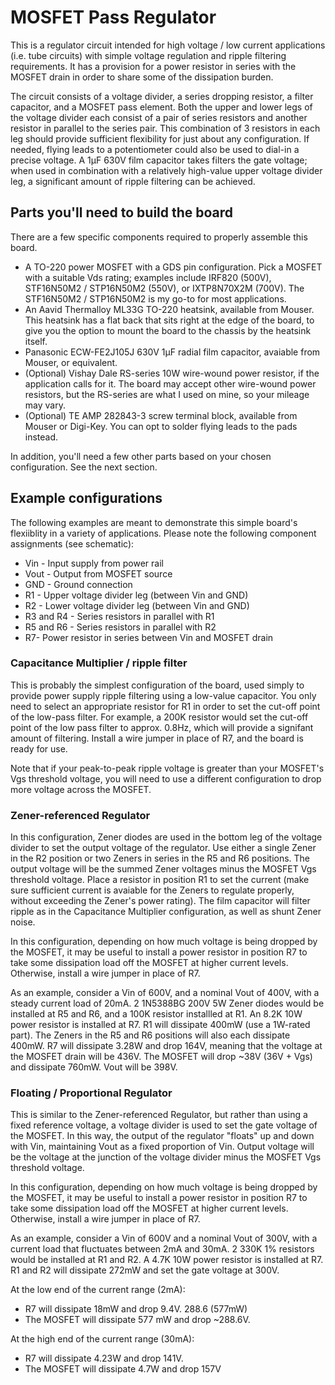 # MOSFET Pass Regulator

This is a regulator circuit intended for high voltage / low current applications (i.e. tube circuits)
with simple voltage regulation and ripple filtering requirements.  It has a provision for a power
resistor in series with the MOSFET drain in order to share some of the dissipation burden.

The circuit consists of a voltage divider, a series dropping resistor, a filter capacitor, and a
MOSFET pass element.  Both the upper and lower legs of the voltage divider each consist of
a pair of series resistors and another resistor in parallel to the series pair.  This combination of
3 resistors in each leg should provide sufficient flexibility for just about any configuration.  If
needed, flying leads to a potentiometer could also be used to dial-in a precise voltage.  A 1µF
630V film capacitor takes filters the gate voltage; when used in combination with a relatively
high-value upper voltage divider leg, a significant amount of ripple filtering can be achieved.

## Parts you'll need to build the board

There are a few specific components required to properly assemble this board.

* A TO-220 power MOSFET with a GDS pin configuration.  Pick a MOSFET with a suitable Vds rating; examples include IRF820 (500V), STF16N50M2 / STP16N50M2 (550V), or IXTP8N70X2M (700V).  The STF16N50M2 / STP16N50M2 is my go-to for most applications.
* An Aavid Thermalloy ML33G TO-220 heatsink, available from Mouser.  This heatsink has a flat back that sits right at the edge of the board, to give you the option to mount the board to the chassis by the heatsink itself.
* Panasonic ECW-FE2J105J 630V 1µF radial film capacitor, avaiable from Mouser, or equivalent.
* (Optional) Vishay Dale RS-series 10W wire-wound power resistor, if the application calls for it.  The board may accept other wire-wound power resistors, but the RS-series are what I used on mine, so your mileage may vary.
* (Optional) TE AMP 282843-3 screw terminal block, available from Mouser or Digi-Key.  You can opt to solder flying leads to the pads instead.

In addition, you'll need a few other parts based on your chosen configuration.  See the next
section.

## Example configurations

The following examples are meant to demonstrate this simple board's flexiiblity in a variety of
applications.  Please note the following component assignments (see schematic):

* Vin - Input supply from power rail
* Vout - Output from MOSFET source
* GND - Ground connection
* R1 - Upper voltage divider leg (between Vin and GND)
* R2 - Lower voltage divider leg (between Vin and GND)
* R3 and R4 - Series resistors in parallel with R1
* R5 and R6 - Series resistors in parallel with R2
* R7- Power resistor in series between Vin and MOSFET drain

### Capacitance Multiplier / ripple filter

This is probably the simplest configuration of the board, used simply to provide power supply
ripple filtering using a low-value capacitor.  You only need to select an appropriate resistor for
R1 in order to set the cut-off point of the low-pass filter.  For example, a 200K resistor would
set the cut-off point of the low pass filter to approx. 0.8Hz, which will provide a signifant amount
of filtering.  Install a wire jumper in place of R7, and the board is ready for use.

Note that if your peak-to-peak ripple voltage is greater than your MOSFET's
Vgs threshold voltage, you will need to use a different configuration to drop
more voltage across the MOSFET.

### Zener-referenced Regulator

In this configuration, Zener diodes are used in the bottom leg of the voltage divider to set the
output voltage of the regulator.  Use either a single Zener in the R2 position or two Zeners in
series in the R5 and R6 positions.  The output voltage will be the summed Zener voltages minus
the MOSFET Vgs threshold voltage.  Place a resistor in position R1 to set the current (make sure
sufficient current is avaiable for the Zeners to regulate properly, without exceeding the Zener's
power rating).  The film capacitor will filter ripple as in the Capacitance Multiplier configuration,
as well as shunt Zener noise.

In this configuration, depending on how much voltage is being dropped by the MOSFET, it may
be useful to install a power resistor in position R7 to take some dissipation load off the MOSFET
at higher current levels.  Otherwise, install a wire jumper in place of R7.

As an example, consider a Vin of 600V, and a nominal Vout of 400V, with a steady current load of 20mA.
2 1N5388BG 200V 5W Zener diodes would be installed at R5 and R6, and a 100K resistor installled
at R1.  An 8.2K 10W power resistor is installed at R7.  R1 will dissipate 400mW (use a 1W-rated
part).  The Zeners in the R5 and R6 positions will also each dissipate 400mW.    R7 will dissipate
3.28W and drop 164V, meaning that the voltage at the MOSFET drain will be 436V.  The MOSFET
will drop ~38V (36V + Vgs) and dissipate 760mW.  Vout will be 398V.

### Floating / Proportional Regulator

This is similar to the Zener-referenced Regulator, but rather than using a fixed reference voltage,
a voltage divider is used to set the gate voltage of the MOSFET.  In this way, the output of the
regulator "floats" up and down with Vin, maintaining Vout as a fixed proportion of Vin.  Output
voltage will be the voltage at the junction of the voltage divider minus the MOSFET Vgs threshold
voltage.

In this configuration, depending on how much voltage is being dropped by the MOSFET, it may
be useful to install a power resistor in position R7 to take some dissipation load off the MOSFET
at higher current levels.  Otherwise, install a wire jumper in place of R7.

As an example, consider a Vin of 600V and a nominal Vout of 300V, with a current load that fluctuates
between 2mA and 30mA.  2 330K 1% resistors would be installed at R1 and R2.  A 4.7K 10W power
resistor is installed at R7.  R1 and R2 will dissipate 272mW and set the gate voltage at 300V.

At the low end of the current range (2mA):
* R7 will dissipate 18mW and drop 9.4V.   288.6 (577mW)
* The MOSFET will dissipate 577 mW and drop ~288.6V.

At the high end of the current range (30mA):
* R7 will dissipate 4.23W and drop 141V.
* The MOSFET will dissipate 4.7W and drop 157V
